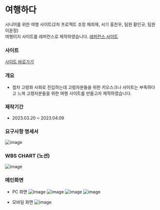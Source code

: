# 여행하다
시니어를 위한 여행 사이트(2차 프로젝트 조장 채희재, 서기 홍찬우, 팀원 황인규, 팀원 이윤정)<br>
여행이지 사이트를 레퍼런스로 제작하였습니다. [레퍼런스 사이트](https://www.kyowontour.com/)

### 사이트
[사이트 바로가기](https://heejae101.github.io/)

### 개요
 - 점차 고령화 사회로 진입하는데 고령자분들을 위한 키오스크나 사이트는 부족하다고 느껴 고령자분들을 위한 여행 사이트를 만들고자 제작하였습니다.

### 제작기간
 - 2023.03.20 ~ 2023.04.09

### 요구사항 명세서 
![image](https://github.com/heejae101/heejae101.github.io/assets/81417568/4a883388-662e-4f6b-8bf5-9008c7026730)

### WBS CHART (노션)
![image](https://github.com/heejae101/heejae101.github.io/assets/81417568/707f8830-1bab-4a13-b156-d1ba75682f0d)

### 메인화면
 - PC 화면
![image](https://github.com/heejae101/heejae101.github.io/assets/81417568/29168339-fa6c-4e15-8d4d-e4bee76fe63e)
![image](https://github.com/heejae101/heejae101.github.io/assets/81417568/1ddde56c-d963-4a85-8b98-74a706c9eae5)
![image](https://github.com/heejae101/heejae101.github.io/assets/81417568/a93cfd03-a09f-4dac-8b47-00526fff8f99)
![image](https://github.com/heejae101/heejae101.github.io/assets/81417568/3cf0d709-6db7-4011-ad23-613361b703fe)

 - 모바일 화면
![image](https://github.com/heejae101/heejae101.github.io/assets/81417568/640f0332-369a-4fa4-a9cb-f3d501fdff8b)

